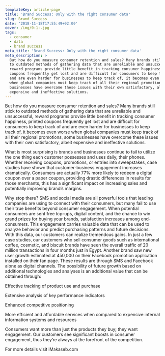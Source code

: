 ```yaml
---
templateKey: article-page
title: 'Brand Success: Only with the right consumer data'
slug: Brand Success
date: '2018-11-18T17:55:49+02:00'
cover: /img/0-1-.jpg
tags:
  - consumer
  - data
  - brand success
meta_title: 'Brand Success: Only with the right consumer data'
meta_description: >
  But how do you measure consumer retention and sales? Many brands still stick
  to outdated methods of gathering data that are unreliable and unsuccessful,
  reward programs provide little benefit in tracking consumer happiness, printed
  coupons frequently get lost and are difficult for consumers to keep track of
  and are even harder for businesses to keep track of, it becomes even worse
  when global companies must keep track of all their regional promotions, some
  businesses have overcome these issues with their own satisfactory, albeit
  expensive and ineffective solutions.
---
```

But how do you measure consumer retention and sales? Many brands still stick to outdated methods of gathering data that are unreliable and unsuccessful, reward programs provide little benefit in tracking consumer happiness, printed coupons frequently get lost and are difficult for consumers to keep track of and are even harder for businesses to keep track of, it becomes even worse when global companies must keep track of all their regional promotions, some businesses have overcome these issues with their own satisfactory, albeit expensive and ineffective solutions.



What is most surprising is brands and businesses continue to fail to utilize the one thing each customer possesses and uses daily, their phones. Whether receiving coupons, promotions, or entries into sweepstakes, case studies have shown that customer-business engagement increases dramatically. Consumers are actually 77% more likely to redeem a digital coupon over a paper coupon, providing drastic differences in results for those merchants, this has a significant impact on increasing sales and potentially improving brand’s margins.



Why stop there? SMS and social media are all powerful tools that leading companies are using to connect with their consumers, but many fail to use their true benefits beyond consumer engagement. When potential consumers are sent free top-ups, digital content, and the chance to win grand prizes for buying your brands, satisfaction increases among end-consumers. This engagement carries valuable data that can be used to analyze behavior and predict purchasing patterns and future decisions. With this data, our customers can realize tremendous gains. In just a few case studies, our customers who sell consumer goods such as international coffee, cosmetic, and biscuit brands have seen the overall traffic of 20 million transactions in four months just in Egypt. Another brand saw new user growth estimated at 450,000 on their Facebook promotion application installed on their fan page. These results are through SMS and Facebook alone as digital channels. The possibility of future growth based on additional technologies and analyses is an additional value that can be obtained through:



Effective tracking of product use and purchase

Extensive analysis of key performance indicators

Enhanced competitive positioning

More efficient and affordable services when compared to expensive internal information systems and resources

Consumers want more than just the products they buy; they want engagement. Our customers see significant boosts in consumer engagement, thus they’re always at the forefront of the competition. 



For more details visit iMakaseb.com
